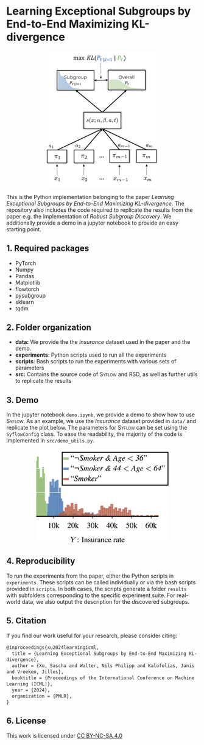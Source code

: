 # Learning Exceptional Subgroups by End-to-End Maximizing KL-divergence

<p align=center >
<img src="imgs/arch.png" alt="drawing" width="300" />
</p>

This is the Python implementation belonging to the paper *Learning Exceptional Subgroups by End-to-End Maximizing KL-divergence*. The repository also includes the code required to 
replicate the results from the paper e.g. the implementation of *Robust Subgroup Discovery*.
We additionally provide a demo in a jupyter notebook to provide an easy starting point.


## 1. Required packages
- PyTorch
- Numpy
- Pandas
- Matplotlib
- flowtorch
- pysubgroup
- sklearn
- tqdm

## 2. Folder organization
- **data:** We provide the the *insurance* dataset used in the paper and the demo.
- **experiments**: Python scripts used to run all the experiments
- **scripts**: Bash scripts to run the experiments with various sets of parameters
- **src:** Contains the source code of <span style="font-variant:small-caps;">Syflow</span> and RSD, as well as further utils to replicate the results


## 3. Demo
In the jupyter notebook `demo.ipynb`, we provide a demo to show how to use 
<span style="font-variant:small-caps;">Syflow</span>. As an example, we use the *Insurance*
dataset provided in `data/` and replicate the plot below. The parameters for 
<span style="font-variant:small-caps;">Syflow</span> can be set using the `SyflowConfig` class.
To ease the readability, the majority of the code is implemented in `src/demo_utils.py`.


<p align=center >
<img src="imgs/insurance.png" alt="drawing" width="350" />
</p>

## 4. Reproducibility
To run the experiments from the paper, either the Python scripts in `experiments`. These 
scripts can be called individually or via the bash scripts provided in `scripts`.
In both cases, the scripts generate a folder `results` with subfolders corresponding
to the specific experiment suite. For real-world data, we also output the description for
the discovered subgroups.

## 5. Citation
If you find our work useful for your research, please consider citing:


```
@inproceedings{xu2024learningicml,
  title = {Learning Exceptional Subgroups by End-to-End Maximizing KL-divergence},
  author = {Xu, Sascha and Walter, Nils Philipp and Kalofolias, Janis and Vreeken, Jilles},
  booktitle = {Proceedings of the International Conference on Machine Learning (ICML)},
  year = {2024},
  organization = {PMLR},
}
```

## 6. License
 <p xmlns:cc="http://creativecommons.org/ns#" >This work is licensed under <a href="https://creativecommons.org/licenses/by-nc-sa/4.0/?ref=chooser-v1" target="_blank" rel="license noopener noreferrer" style="display:inline-block;">CC BY-NC-SA 4.0<img style="height:22px!important;margin-left:3px;vertical-align:text-bottom;" src="https://mirrors.creativecommons.org/presskit/icons/cc.svg?ref=chooser-v1" alt=""><img style="height:22px!important;margin-left:3px;vertical-align:text-bottom;" src="https://mirrors.creativecommons.org/presskit/icons/by.svg?ref=chooser-v1" alt=""><img style="height:22px!important;margin-left:3px;vertical-align:text-bottom;" src="https://mirrors.creativecommons.org/presskit/icons/nc.svg?ref=chooser-v1" alt=""><img style="height:22px!important;margin-left:3px;vertical-align:text-bottom;" src="https://mirrors.creativecommons.org/presskit/icons/sa.svg?ref=chooser-v1" alt=""></a></p> 


